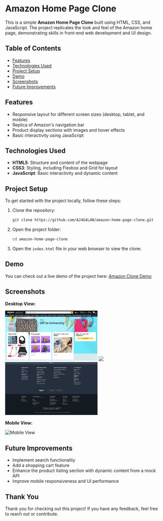 # Amazon Home Page Clone

This is a simple **Amazon Home Page Clone** built using HTML, CSS, and JavaScript. The project replicates the look and feel of the Amazon home page, demonstrating skills in front-end web development and UI design.

## Table of Contents
- [Features](#features)
- [Technologies Used](#technologies-used)
- [Project Setup](#project-setup)
- [Demo](#demo)
- [Screenshots](#screenshots)
- [Future Improvements](#future-improvements)

## Features
- Responsive layout for different screen sizes (desktop, tablet, and mobile)
- Replica of Amazon's navigation bar
- Product display sections with images and hover effects
- Basic interactivity using JavaScript

## Technologies Used
- **HTML5**: Structure and content of the webpage
- **CSS3**: Styling, including Flexbox and Grid for layout
- **JavaScript**: Basic interactivity and dynamic content

## Project Setup
To get started with the project locally, follow these steps:

1. Clone the repository:
    ```bash
    git clone https://github.com/AJ4G4L4N/amazon-home-page-clone.git
    ```

2. Open the project folder:
    ```bash
    cd amazon-home-page-clone
    ```

3. Open the `index.html` file in your web browser to view the clone.

## Demo
You can check out a live demo of the project here: [Amazon Clone Demo](#)

## Screenshots
**Desktop View:**

<p float="left">
  <img src="img/screenshot-d-1.png" width="300" />
  <img src="img/screenshot-d-2.png" width="300" />
  <img src="img/screenshot-d-3.png" width="300" />
</p>

**Mobile View:**

![Mobile View](#)

## Future Improvements
- Implement search functionality
- Add a shopping cart feature
- Enhance the product listing section with dynamic content from a mock API
- Improve mobile responsiveness and UI performance

## Thank You
Thank you for checking out this project! If you have any feedback, feel free to reach out or contribute.




